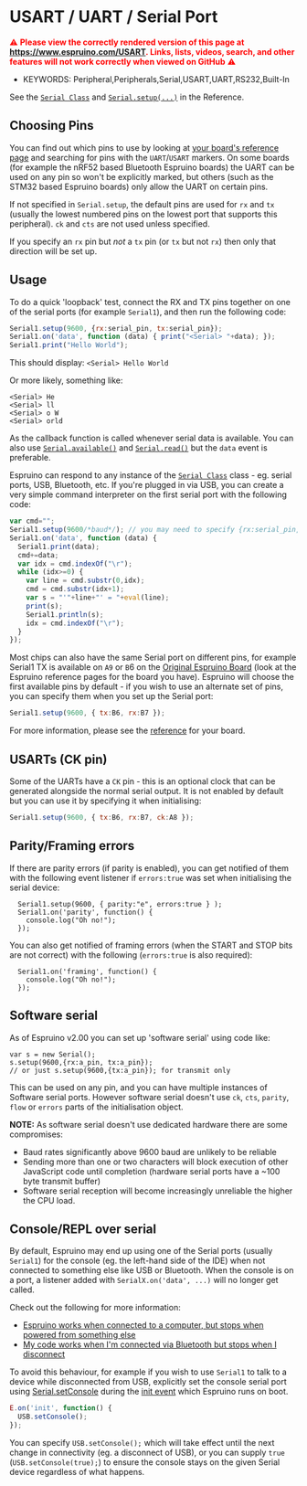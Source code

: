 <!--- Copyright (c) 2013 Gordon Williams, Pur3 Ltd. See the file LICENSE for copying permission. -->
USART / UART / Serial Port
=======================

<span style="color:red">:warning: **Please view the correctly rendered version of this page at https://www.espruino.com/USART. Links, lists, videos, search, and other features will not work correctly when viewed on GitHub** :warning:</span>

* KEYWORDS: Peripheral,Peripherals,Serial,USART,UART,RS232,Built-In

See the [`Serial Class`](/Reference#Serial) and [`Serial.setup(...)`](/Reference#l_Serial_setup) in the Reference.


Choosing Pins
-------------

You can find out which pins to use by looking at [your board's reference page](/Reference#boards)
and searching for pins with the `UART`/`USART` markers. On some boards (for example
the nRF52 based Bluetooth Espruino boards) the UART can be used on any pin so won't
be explicitly marked, but others (such as the STM32 based Espruino boards) only
allow the UART on certain pins.

If not specified in `Serial.setup`, the default pins are used for `rx` and `tx`
(usually the lowest numbered pins on the lowest port that supports
this peripheral). `ck` and `cts` are not used unless specified.

If you specify an `rx` pin but *not* a `tx` pin (or `tx` but not `rx`) then
only that direction will be set up.


Usage
-----

To do a quick 'loopback' test, connect the RX and TX pins together on one of the serial ports (for example `Serial1`), and then run the following code:

```JavaScript
Serial1.setup(9600, {rx:serial_pin, tx:serial_pin});
Serial1.on('data', function (data) { print("<Serial> "+data); });
Serial1.print("Hello World");
```

This should display: `<Serial> Hello World`

Or more likely, something like:

```
<Serial> He
<Serial> ll
<Serial> o W
<Serial> orld
```

As the callback function is called whenever serial data is available. You can also use [`Serial.available()`](/Reference#l_Serial_available) and [`Serial.read()`](/Reference#l_Serial_read) but the `data` event is preferable.

Espruino can respond to any instance of the [`Serial Class`](/Reference#Serial) class - eg. serial ports, USB, Bluetooth, etc. If you're plugged in via USB, you can create a very simple command interpreter on the first serial port with the following code:

```JavaScript
var cmd="";
Serial1.setup(9600/*baud*/); // you may need to specify {rx:serial_pin, tx:serial_pin} on some boards
Serial1.on('data', function (data) {
  Serial1.print(data);
  cmd+=data;
  var idx = cmd.indexOf("\r");
  while (idx>=0) {
    var line = cmd.substr(0,idx);
    cmd = cmd.substr(idx+1);
    var s = "'"+line+"' = "+eval(line);
    print(s);
    Serial1.println(s);
    idx = cmd.indexOf("\r");
  }
});
```

Most chips can also have the same Serial port on different pins, for example Serial1 TX is available on `A9` or `B`6 on the [Original Espruino Board](/Original) (look at the Espruino reference pages for the board you have). Espruino will choose the first available pins by default - if you wish to use an alternate set of pins, you can specify them when you set up the Serial port:

```JavaScript
Serial1.setup(9600, { tx:B6, rx:B7 });
```

For more information, please see the [reference](/Reference#boards) for your board.


USARTs (CK pin)
---------------

Some of the UARTs have a `CK` pin - this is an optional clock that can be generated alongside the normal serial output. It is not enabled by default but you can use it by specifying it when initialising:

```JavaScript
Serial1.setup(9600, { tx:B6, rx:B7, ck:A8 });
```


Parity/Framing errors
---------------------

If there are parity errors (if parity is enabled), you can get notified of them with the
following event listener if `errors:true` was set when initialising the serial device:

```
  Serial1.setup(9600, { parity:"e", errors:true } );
  Serial1.on('parity', function() {
    console.log("Oh no!");
  });
```

You can also get notified of framing errors (when the START and STOP bits are not correct)
with the following (`errors:true` is also required):

```
  Serial1.on('framing', function() {
    console.log("Oh no!");
  });
```


Software serial
---------------

As of Espruino v2.00 you can set up 'software serial' using code like:

```
var s = new Serial();
s.setup(9600,{rx:a_pin, tx:a_pin});
// or just s.setup(9600,{tx:a_pin}); for transmit only
```

This can be used on any pin, and you can have multiple instances of Software serial ports. However software serial doesn't use `ck`, `cts`, `parity`, `flow` or `errors` parts of the initialisation object.

**NOTE:** As software serial doesn't use dedicated hardware there are some compromises:

* Baud rates significantly above 9600 baud are unlikely to be reliable
* Sending more than one or two characters will block execution of other JavaScript code until completion (hardware serial ports have a ~100 byte transmit buffer)
* Software serial reception will become increasingly unreliable the higher the CPU load.


<a name="ConsoleSerial"></a>
Console/REPL over serial
-------------------

By default, Espruino may end up using one of the Serial ports (usually `Serial1`) for the console (eg. the left-hand side of the IDE) when not connected to something else like USB or Bluetooth. When the console is on a port, a listener added with `SerialX.on('data', ...)` will no longer get called.

Check out the following for more information:

* [Espruino works when connected to a computer, but stops when powered from something else](/Troubleshooting#console)
* [My code works when I'm connected via Bluetooth but stops when I disconnect](/Troubleshooting+BLE#my-code-works-when-i-m-connected-via-bluetooth-but-stops-when-i-disconnect)


To avoid this behaviour, for example if you wish to use `Serial1` to talk to a device while disconnected from USB, explicitly set the console serial port using  [Serial.setConsole](/Reference#l_Serial_setConsole) during the [init event](Reference#l_E_init) which Espruino runs on boot.

```JavaScript
E.on('init', function() {
  USB.setConsole();
});
```

You can specify `USB.setConsole();` which will take effect until the next change in
connectivity (eg. a disconnect of USB), or you can supply `true` (`USB.setConsole(true);`)
to ensure the console stays on the given Serial device regardless of what happens.
